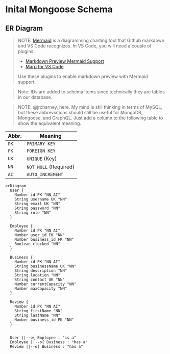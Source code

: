 # Inital Mongoose Schema

## ER Diagram

> NOTE: [Mermaid](https://mermaid-js.github.io/) is a diagramming charting tool that Github markdown and VS Code recognizes.
> In VS Code, you will need a couple of plugins.
> 
> - [Markdown Preview Mermaid Support](https://marketplace.visualstudio.com/items?itemName=bierner.markdown-mermaid)
> - [Marp for VS Code](https://marketplace.visualstudio.com/items?itemName=marp-team.marp-vscode)
>
> Use these plugins to enable markdown preview with Mermaid support.

> Note: IDs are added to schema items since technically they are tables in our database.

> NOTE: @jrcharney, here. My mind is still thinking in terms of MySQL, but these abbreviations should still be useful for MongoDB, Mongoose, and GraphQL. Just add a column to the following table to show the equivalent meaning.

| Abbr. | Meaning               |
|-------|-----------------------|
| `PK`  | `PRIMARY KEY`         |
| `FK`  | `FOREIGN KEY`         |
| `UK`  | `UNIQUE` (Key)        |
| `NN`  | `NOT NULL` (Required) |
| `AI`  | `AUTO_INCREMENT`      |

```mermaid
erDiagram
  User {
    Number id PK "NN AI"
    String username UK "NN"
    String email UK "NN"
    String password "NN"
    String role "NN"
  }

  Employee {
    Number id PK "NN AI"
    Number user_id FK "NN"
    Number business_id FK "NN"
    Boolean clocked "NN"
  }

  Business {
    Number id PK "NN AI"
    String businessName UK "NN"
    String description "NN"
    String location "NN"
    String contact UK "NN"
    Number currentCapacity "NN"
    Number maxCapacity "NN"
  }

  Review {
    Number id PK "NN AI"
    String firstName "NN"
    String lastName "NN"
    Number business_id FK "NN"  
  }


  User ||--o{ Employee : "is a"
  Employee ||--o{ Business : "has a"
  Review ||--o{ Business : "has a"
```
